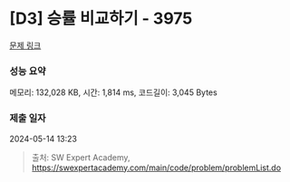 # [D3] 승률 비교하기 - 3975 

[문제 링크](https://swexpertacademy.com/main/code/problem/problemDetail.do?contestProbId=AWIX_iFqjg4DFAVH) 

### 성능 요약

메모리: 132,028 KB, 시간: 1,814 ms, 코드길이: 3,045 Bytes

### 제출 일자

2024-05-14 13:23



> 출처: SW Expert Academy, https://swexpertacademy.com/main/code/problem/problemList.do